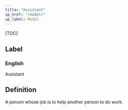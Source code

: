 ```yaml
---
title: "Assistant"
up_href: "/model/"
up_label: Model
---
```


[TOC]

## Label

### English
Assistant


## Definition
A person whose job is to help another person to do work. 


    
